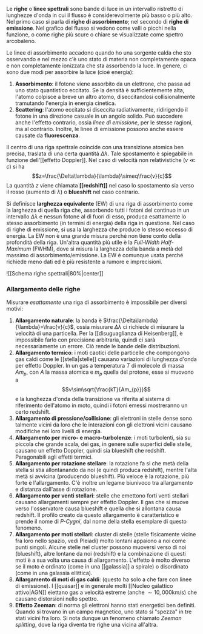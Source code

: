 Le **righe** o **linee spettrali** sono bande di luce in un intervallo ristretto di lunghezze d'onda in cui il flusso è considerevolmente più basso o più alto. Nel primo caso si parla di **righe di assorbimento**; nel secondo di **righe di emissione**. Nel grafico del flusso si vedono come valli o picchi nella funzione, o come righe più scure o chiare se visualizzate come spettro arcobaleno.

Le linee di assorbimento accadono quando ho una sorgente calda che sto osservando e nel mezzo c'è uno stato di materia non completamente opaca e non completamente ionizzata che sta assorbendo la luce. In genere, ci sono due modi per assorbire la luce (cioè energia):
1. **Assorbimento**: il fotone viene assorbito da un elettrone, che passa ad uno stato quantistico eccitato. Se la densità è sufficientemente alta, l'atomo colpisce a breve un altro atomo, diseccitandosi collisionalmente tramutando l'energia in energia cinetica.
2. **Scattering**: l'atomo eccitato si diseccita radiativamente, ridirigendo il fotone in una direzione casuale in un angolo solido.
Può succedere anche l'effetto contrario, ossia *linee di emissione*, per le stesse ragioni, ma al contrario. Inoltre, le linee di emissione possono anche essere causate da **fluorescenza**.

Il centro di una riga spettrale coincide con una transizione atomica ben precisa, traslata di una certa quantità $\Delta\lambda$. Tale spostamento è spiegabile in funzione dell'[[effetto Doppler]]. Nel caso di velocità non relativistiche ($v\ll c$) si ha
$$z=\frac{\Delta\lambda}{\lambda}\simeq\frac{v}{c}$$
La quantità $z$ viene chiamata **[[redshift]]** nel caso lo spostamento sia verso il rosso (aumento di $\lambda$) o **blueshift** nel caso contrario.

Si definisce **larghezza equivalente** (EW) di una riga di assorbimento come la larghezza di quella riga che, assorbendo tutti i fotoni del continuo in un intervallo $\Delta\lambda$ e nessun fotone al di fuori di esso, produca esattamente lo stesso assorbimento (in termini di energia) della riga in questione. Nel caso di righe di emissione, si usa la larghezza che produce lo stesso eccesso di energia. La EW non è una grande misura perché non tiene conto della profondità della riga. Un'altra quantità più utile è la *Full-Width Half-Maximum* (FWHM), dove si misura la larghezza della banda a metà del massimo di assorbimento/emissione. La EW è comunque usata perché richiede meno dati ed è più resistente a rumore e imprecisioni.

![[Schema righe spettrali|80%|center]]

### Allargamento delle righe
Misurare *esattamente* una riga di assorbimento è impossibile per diversi motivi:
1. **Allargamento naturale**: la banda è $\frac{\Delta\lambda}{\lambda}=\frac{v}{c}$, ossia misurare $\Delta\lambda$ ci richiede di misurare la velocità di una particella. Per la [[disuguaglianza di Heisenberg]], è impossibile farlo con precisione arbitraria, quindi ci sarà necessariamente un errore. Ciò rende le bande delle distribuzioni.
2. **Allargamento termico**: i moti caotici delle particelle che compongono gas caldi come le [[stella|stelle]] causano variazioni di lunghezza d'onda per effetto Doppler. In un gas a temperatura $T$ di molecole di massa $Am_{p}$, con $A$ la massa atomica e $m_{p}$ quella del protone, esse si muovono a $$v\sim\sqrt{\frac{kT}{Am_{p}}}$$e la lunghezza d'onda della transizione va riferita al sistema di riferimento dell'atomo in moto, quindi i fotoni emessi mostreranno un certo redshift.
3. **Allargamento di pressione/collisione**: gli elettroni in stelle dense sono talmente vicini da loro che le interazioni con gli elettroni vicini causano modifiche nei loro livelli di energia.
4. **Allargamento per micro- e macro-turbolenze**: i moti turbolenti, sia su piccola che grande scala, dei gas, in genere sulle superfici delle stelle, causano un effetto Doppler, quindi sia blueshift che redshift. Paragonabili agli effetti termici.
5. **Allargamento per rotazione stellare**: la rotazione fa si che metà della stella si stia allontanando da noi (e quindi produca redshift), mentre l'alta metà si avvicina (producendo blueshift). Più veloce è la rotazione, più forte è l'allargamento. C'è inoltre un legame biunivoco tra allargamento e distanza dall'asse di rotazione.
6. **Allargamento per venti stellari**: stelle che emettono forti venti stellari causano allargamenti sempre per effetto Doppler. Il gas che si muove verso l'osservatore causa blueshift e quella che si allontana causa redshift. Il profilo creato da questo allargamento è caratteristico e prende il nome di *P-Cygni*, dal nome della stella esemplare di questo fenomeno.
7. **Allargamento per moti stellari**: cluster di stelle (stelle fisicamente vicine fra loro nello spazio, vedi Pleiadi) molto lontani appaiono a noi come punti singoli. Alcune stelle nel cluster possono muoversi verso di noi (blueshift), altre lontane da noi (redshift) e la combinazione di questi moti è a sua volta una causa di allargamento. L'effetto è molto diverso se il moto è ordinato (come in una [[galassia]] a spirale) o disordinato (come in una galassia ellittica).
8. **Allargamento di moti di gas caldi**: (questo ha solo a che fare con linee di emissione). I [[quasar]] e in generale molti [[Nucleo galattico attivo|AGN]] eiettano gas a velocità estreme (anche $\sim10,000$km/s) che causano distorsioni nello spettro.
9. **Effetto Zeeman**: di norma gli elettroni hanno stati energetici ben definiti. Quando si trovano in un campo magnetico, uno stato si "spezza" in tre stati vicini fra loro. Si nota dunque un fenomeno chiamato *Zeeman splitting*, dove la riga diventa tre righe una vicina all'altra.
